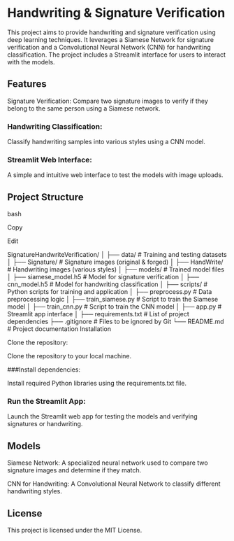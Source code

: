  # Handwriting & Signature Verification


This project aims to provide handwriting and signature verification using deep learning techniques. It leverages a Siamese Network for signature verification and a Convolutional Neural Network (CNN) for handwriting 
classification. The project includes a Streamlit interface for users to interact with the models.


## Features
Signature Verification: Compare two signature images to verify if they belong to the same person using a Siamese network.

### Handwriting Classification: 
Classify handwriting samples into various styles using a CNN model.

### Streamlit Web Interface: 
A simple and intuitive web interface to test the models with image uploads.

## Project Structure

bash

Copy

Edit

SignatureHandwriteVerification/
│
├── data/                  # Training and testing datasets
│   ├── Signature/         # Signature images (original & forged)
│   ├── HandWrite/         # Handwriting images (various styles)
│
├── models/                # Trained model files
│   ├── siamese_model.h5   # Model for signature verification
│   ├── cnn_model.h5       # Model for handwriting classification
│
├── scripts/               # Python scripts for training and application
│   ├── preprocess.py      # Data preprocessing logic
│   ├── train_siamese.py   # Script to train the Siamese model
│   ├── train_cnn.py       # Script to train the CNN model
│   ├── app.py             # Streamlit app interface
│
├── requirements.txt       # List of project dependencies
├── .gitignore             # Files to be ignored by Git
└── README.md              # Project documentation
Installation

Clone the repository:

Clone the repository to your local machine.

###Install dependencies:

Install required Python libraries using the requirements.txt file.

### Run the Streamlit App:

Launch the Streamlit web app for testing the models and verifying signatures or handwriting.

## Models

Siamese Network: A specialized neural network used to compare two signature images and determine if they match.

CNN for Handwriting: A Convolutional Neural Network to classify different handwriting styles.

## License
This project is licensed under the MIT License.
